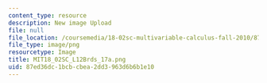 ```yaml
---
content_type: resource
description: New image Upload
file: null
file_location: /coursemedia/18-02sc-multivariable-calculus-fall-2010/87ed36dc1bcbcbea2dd3963d6b6b1e10_MIT18_02SC_L12Brds_17a.png
file_type: image/png
resourcetype: Image
title: MIT18_02SC_L12Brds_17a.png
uid: 87ed36dc-1bcb-cbea-2dd3-963d6b6b1e10
---
```


